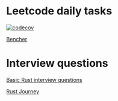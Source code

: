 # Leetcode daily tasks

[![codecov](https://codecov.io/gh/denis-sukhoverkhov/rust_lc/graph/badge.svg?token=7DBEHU35C7)](https://codecov.io/gh/denis-sukhoverkhov/rust_lc)

[Bencher](https://bencher.dev/console/organizations/denis-sukhoverkhov/projects?per_page=8&page=1)

# Interview questions

[Basic Rust interview questions](https://zerotomastery.io/blog/rust-interview-questions-and-answers/)

[Rust Journey](https://t.me/rust_journey)

